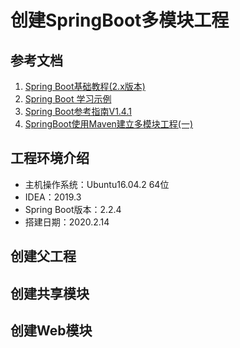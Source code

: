 # 创建SpringBoot多模块工程

## 参考文档

1. [Spring Boot基础教程(2.x版本)](https://github.com/dyc87112/SpringBoot-Learning/tree/master/2.1.x)
2. [Spring Boot 学习示例](https://github.com/ityouknow/spring-boot-examples)
3. [Spring Boot参考指南V1.4.1](http://blog.didispace.com/books/spring-boot-reference/)
4. [SpringBoot使用Maven建立多模块工程(一)](https://blog.csdn.net/j080624/article/details/81564903)

## 工程环境介绍

* 主机操作系统：Ubuntu16.04.2 64位
* IDEA：2019.3
* Spring Boot版本：2.2.4
* 搭建日期：2020.2.14

## 创建父工程

## 创建共享模块

## 创建Web模块
